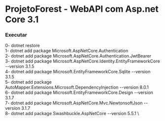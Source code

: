 # ProjetoForest - WebAPI com Asp.net Core 3.1

### Executar
0- dotnet restore \
1- dotnet add package Microsoft.AspNetCore.Authentication \
2- dotnet add package Microsoft.AspNetCore.Authentication.JwtBearer \
3- dotnet add package Microsoft.AspNetCore.Identity.EntityFrameworkCore --version 3.1.5 \
4- dotnet add package Microsoft.EntityFrameworkCore.Sqlite --version 3.1.5 \
5- dotnet add package AutoMapper.Extensions.Microsoft.DependencyInjection --version 8.0.1 \
6- dotnet add package Microsoft.EntityFrameworkCore.Design --version 3.1.7 \
7- dotnet add package Microsoft.AspNetCore.Mvc.NewtonsoftJson --version 3.1.7 \
8- dotnet add package Swashbuckle.AspNetCore --version 5.5.1 \
